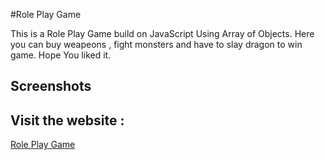 #Role Play Game

This is a Role Play Game build on JavaScript Using Array of Objects. Here you can buy weapeons , fight monsters and have to slay
dragon to win game. Hope You liked it.

## Screenshots


## Visit the website :
[Role Play Game](https://jocular-lollipop-6292c3.netlify.app/)
